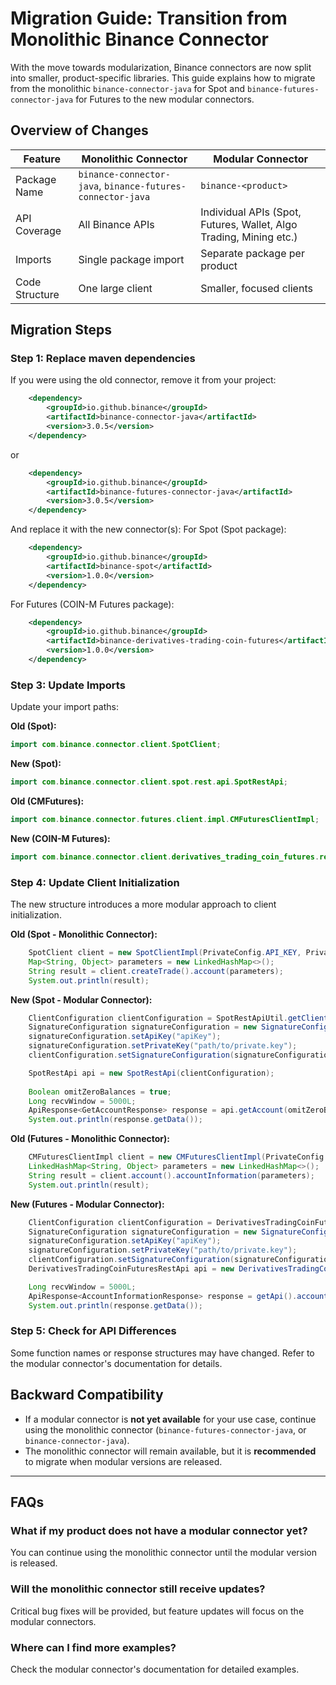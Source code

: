 # **Migration Guide: Transition from Monolithic Binance Connector**

With the move towards modularization, Binance connectors are now split into smaller, product-specific libraries. This guide explains how to migrate from the monolithic `binance-connector-java` for Spot and `binance-futures-connector-java` for Futures to the new modular connectors.

## **Overview of Changes**

| Feature | Monolithic Connector | Modular Connector                                                 |
|---------|----------------------|-------------------------------------------------------------------|
| Package Name | `binance-connector-java`, `binance-futures-connector-java` | `binance-<product>`                                |
| API Coverage | All Binance APIs | Individual APIs (Spot, Futures, Wallet, Algo Trading, Mining etc.) |
| Imports | Single package import | Separate package per product                                      |
| Code Structure | One large client | Smaller, focused clients                                          |

## **Migration Steps**

### **Step 1: Replace maven dependencies**

If you were using the old connector, remove it from your project:
```xml
    <dependency>
        <groupId>io.github.binance</groupId>
        <artifactId>binance-connector-java</artifactId>
        <version>3.0.5</version>
    </dependency>
```
or
```xml
    <dependency>
        <groupId>io.github.binance</groupId>
        <artifactId>binance-futures-connector-java</artifactId>
        <version>3.0.5</version>
    </dependency>
```
And replace it with the new connector(s):
For Spot (Spot package):
```xml
    <dependency>
        <groupId>io.github.binance</groupId>
        <artifactId>binance-spot</artifactId>
        <version>1.0.0</version>
    </dependency>
```

For Futures (COIN-M Futures package):

```xml
    <dependency>
        <groupId>io.github.binance</groupId>
        <artifactId>binance-derivatives-trading-coin-futures</artifactId>
        <version>1.0.0</version>
    </dependency>
```

### **Step 3: Update Imports**

Update your import paths:

**Old (Spot):**

```java
import com.binance.connector.client.SpotClient;
```

**New (Spot):**

```java
import com.binance.connector.client.spot.rest.api.SpotRestApi;
```

**Old (CMFutures):**

```java
import com.binance.connector.futures.client.impl.CMFuturesClientImpl;
```

**New (COIN-M Futures):**

```java
import com.binance.connector.client.derivatives_trading_coin_futures.rest.api.DerivativesTradingCoinFuturesRestApi;
```

### **Step 4: Update Client Initialization**

The new structure introduces a more modular approach to client initialization.

**Old (Spot - Monolithic Connector):**

```java
    SpotClient client = new SpotClientImpl(PrivateConfig.API_KEY, PrivateConfig.SECRET_KEY);
    Map<String, Object> parameters = new LinkedHashMap<>();
    String result = client.createTrade().account(parameters);
    System.out.println(result);
```

**New (Spot - Modular Connector):**

```java
    ClientConfiguration clientConfiguration = SpotRestApiUtil.getClientConfiguration();
    SignatureConfiguration signatureConfiguration = new SignatureConfiguration();
    signatureConfiguration.setApiKey("apiKey");
    signatureConfiguration.setPrivateKey("path/to/private.key");
    clientConfiguration.setSignatureConfiguration(signatureConfiguration);

    SpotRestApi api = new SpotRestApi(clientConfiguration);
    
    Boolean omitZeroBalances = true;
    Long recvWindow = 5000L;
    ApiResponse<GetAccountResponse> response = api.getAccount(omitZeroBalances, recvWindow);
    System.out.println(response.getData());
```

**Old (Futures - Monolithic Connector):**

```java
    CMFuturesClientImpl client = new CMFuturesClientImpl(PrivateConfig.API_KEY, PrivateConfig.SECRET_KEY);
    LinkedHashMap<String, Object> parameters = new LinkedHashMap<>();
    String result = client.account().accountInformation(parameters);
    System.out.println(result);
```

**New (Futures - Modular Connector):**

```java
    ClientConfiguration clientConfiguration = DerivativesTradingCoinFuturesRestApiUtil.getClientConfiguration();
    SignatureConfiguration signatureConfiguration = new SignatureConfiguration();
    signatureConfiguration.setApiKey("apiKey");
    signatureConfiguration.setPrivateKey("path/to/private.key");
    clientConfiguration.setSignatureConfiguration(signatureConfiguration);
    DerivativesTradingCoinFuturesRestApi api = new DerivativesTradingCoinFuturesRestApi(clientConfiguration);

    Long recvWindow = 5000L;
    ApiResponse<AccountInformationResponse> response = getApi().accountInformation(recvWindow);
    System.out.println(response.getData());
```

### **Step 5: Check for API Differences**

Some function names or response structures may have changed. Refer to the modular connector's documentation for details.

## **Backward Compatibility**

- If a modular connector is **not yet available** for your use case, continue using the monolithic connector (`binance-futures-connector-java`, or `binance-connector-java`).
- The monolithic connector will remain available, but it is **recommended** to migrate when modular versions are released.

---

## **FAQs**

### **What if my product does not have a modular connector yet?**

You can continue using the monolithic connector until the modular version is released.

### **Will the monolithic connector still receive updates?**

Critical bug fixes will be provided, but feature updates will focus on the modular connectors.

### **Where can I find more examples?**

Check the modular connector's documentation for detailed examples.